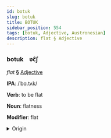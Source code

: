 ```yaml
---
id: botuk
slug: botuk
title: BOTUK
sidebar_position: 554
tags: [botuk, Adjective, Austronesian]
description: flat § Adjective
---
```


### botuk&emsp;<span kind="abugida">ʋc̑ʃ</span>

*flat* **§** [Adjective](../../tags/Adjective)

**IPA**: /ˈbɑ.tʌk/

**Verb**: to be flat

**Noun**: flatness

**Modifier**: flat

<details>
    <summary>Origin</summary>
    Tagalog ᜉᜆᜄ᜔ patag [ˈpa.tɐɡ]<br/>
    <em>Austronesian Language Family</em>
</details>